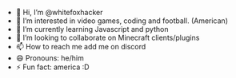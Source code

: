 - 👋 Hi, I’m @whitefoxhacker
- 👀 I’m interested in video games, coding and football. (American)
- 🌱 I’m currently learning Javascript and python
- 💞️ I’m looking to collaborate on Minecraft clients/plugins
- 📫 How to reach me add me on discord
- 😄 Pronouns: he/him
- ⚡ Fun fact: america :D

<!---
whitefoxhacker/whitefoxhacker is a ✨ special ✨ repository because its `README.md` (this file) appears on your GitHub profile.
You can click the Preview link to take a look at your changes.
--->

